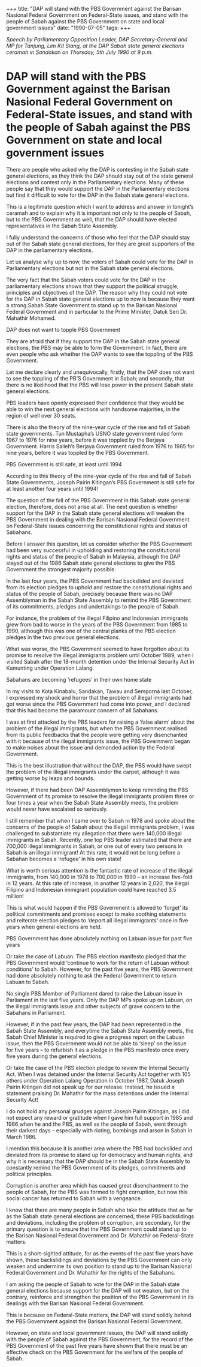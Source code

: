 +++ 
title: "DAP will stand with the PBS Government against the Barisan Nasional Federal Government on Federal-State issues, and stand with the people of Sabah against the PBS Government on state and local government issues"
date: "1990-07-05"
tags:
+++

_Speech by Parliamentary Opposition Leader, DAP Secretary-General and MP for Tanjung, Lim Kit Siang, at the DAP Sabah state general elections ceramah in Sandakan on Thursday, 5th July 1990 at 9 p.m._

# DAP will stand with the PBS Government against the Barisan Nasional Federal Government on Federal-State issues, and stand with the people of Sabah against the PBS Government on state and local government issues

There are people who asked why the DAP is contesting in the Sabah state general elections, as they think the DAP should stay out of the state general elections and contest only in the Parliamentary elections. Many of these people say that they would support the DAP in the Parliamentary elections but find it difficult to vote for the DAP in the Sabah state general elections. </u>

This is a legitimate question which I want to address and answer in tonight’s ceramah and to explain why it is important not only to the people of Sabah, but to the PBS Government as well, that the DAP should have elected representatives in the Sabah State Assembly. 

I fully understand the concerns of those who feel that the DAP should stay out of the Sabah state general elections, for they are great supporters of the DAP in the parliamentary elections. 

Let us analyse why up to now, the voters of Sabah could vote for the DAP in Parliamentary elections but not in the Sabah state general elections. 

The very fact that the Sabah voters could vote for the DAP in the parliamentary elections shows that they support the political struggle, principles and objectives of the DAP. The reason why they could not vote for the DAP in Sabah state general elections up to now is because they want a strong Sabah State Government to stand up to the Barisan Nasional Federal Government and in particular to the Prime Minister, Datuk Seri Dr. Mahathir Mohamed. 

DAP does not want to topple PBS Government

They are afraid that if they support the DAP in the Sabah state general elections, the PBS may be able to form the Government. In fact, there are even people who ask whether the DAP wants to see the toppling of the PBS Government. 

Let me declare clearly and unequivocally, firstly, that the DAP does not want to see the toppling of the PB’S Government in Sabah; and secondly, that there is no likelihood that the PBS will lose power in the present Sabah state general elections. 

PBS leaders have openly expressed their confidence that they would be able to win the next general elections with handsome majorities, in the region of well over 30 seats. 

There is also the theory of the nine-year cycle of the rise and fall of Sabah state governments. Tun Mustapha’s USNO state government ruled form 1967 to 1976 for nine years, before it was toppled by the Berjaya Government. Harris Salleh’s Berjaya Government ruled from 1976 to 1985 for nine years, before it was toppled by the PBS Government. 

PBS Government is still safe, at least until 1994

According to this theory of the nine-year cycle of the rise and fall of Sabah State Governments, Joseph Pairin Kitingan’s PBS Government is still safe for at least another four years until 1994!

The question of the fall of the PBS Government in this Sabah state general election, therefore, does not arise at all. The next question is whether support for the DAP in the Sabah state general elections will weaken the PBS Government in dealing with the Barisan Nasional Federal Government on Federal-State issues concerning the constitutional rights and status of Sabahans. 

Before I answer this question, let us consider whether the PBS Government had been very successful in upholding and restoring the constitutional rights and status of the people of Sabah in Malaysia, although the DAP stayed out of the 1986 Sabah state general elections to give the PBS Government the strongest majority possible. 

In the last four years, the PBS Government had backslided and deviated from its election pledges to uphold and restore the constitutional rights and status of the people of Sabah, precisely because there was no DAP Assemblyman in the Sabah State Assembly to remind the PBS Government of its commitments, pledges and undertakings to the people of Sabah. 

For instance, the problem of the illegal Filipino and Indonesian immigrants grew from bad to worse in the years of the PBS Government from 1985 to 1990, although this was one of the central planks of the PBS election pledges in the two previous general elections.

What was worse, the PBS Government seemed to have forgotten about its promise to resolve the illegal immigrants problem until October 1989, when I visited Sabah after the 18-month detention under the Internal Security Act in Kamunting under Operation Lalang. 

Sabahans are becoming ‘refugees’ in their own home state

In my visits to Kota Kinabalu, Sandakan, Tawau and Semporna last October, I expressed my shock and horror that the problem of illegal immigrants had got worse since the PBS Government had come into power, and I declared that this had become the paramount concern of all Sabahans.

I was at first attacked by the PBS leaders for raising a ‘false alarm’ about the problem of the illegal immigrants, but when the PBS Government realised from its public feedbacks that the people were getting very disenchanted with it because of the illegal immigrants issue, the PBS Government began to make noises about the issue and demanded action by the Federal Government.

This is the best illustration that without the DAP, the PBS would have swept the problem of the illegal immigrants under the carpet, although it was getting worse by leaps and bounds. 

However, if there had been DAP Assemblymen to keep reminding the PBS Government of its promise to resolve the illegal immigrants problem three or four times a year when the Sabah State Assembly meets, the problem would never have escalated so seriously. 

I still remember that when I came over to Sabah in 1978 and spoke about the concerns of the people of Sabah about the illegal immigrants problem, I was challenged to substantiate my allegation that there were 140,000 illegal immigrants in Sabah. Recently, one top PBS leader estimated that there are 700,000 illegal immigrants in Sabah, or one out of every two persons in Sabah is an illegal immigrant! At this rate, it would not be long before a Sabahan becomes a ‘refugee’ in his own state!

What is worth serious attention is the fantastic rate of increase of the illegal immigrants, from 140,000 in 1978 to 700,000 in 1990 – an increase five-fold in 12 years. At this rate of increase, in another 12 years in 2,020, the illegal Filipino and Indonesian immigrant population could have reached 3.5 million!

This is what would happen if the PBS Government is allowed to ‘forget’ its political commitments and promises except to make soothing statements and reiterate election pledges to ‘deport all illegal immigrants’ once in five years when general elections are held. 

PBS Government has done absolutely nothing on Labuan issue for past five years

Or take the case of Labuan. The PBS election manifesto pledged that the PBS Government would ‘continue to work for the return of Labuan without conditions’ to Sabah. However, for the past five years, the PBS Government had done absolutely nothing to ask the Federal Government to return Labuan to Sabah. 

No single PBS Member of Parliament dared to raise the Labuan issue in Parliament in the last five years. Only the DAP MPs spoke up on Labuan, on the illegal immigrants issue and other subjects of grave concern to the Sabahans in Parliament.

However, if in the past few years, the DAP had been represented in the Sabah State Assembly, and everytime the Sabah State Assembly meets, the Sabah Chief Minister is required to give a progress report on the Labuan issue, then the PBS Government would not be able to ‘sleep’ on the issue for five years – to refurbish it as a pledge in the PBS manifesto once every five years during the general elections. 

Or take the case of the PBS election pledge to review the Internal Security Act. When I was detained under the Internal Security Act together with 105 others under Operation Lalang Operation in October 1987, Datuk Joseph Pairin Kitingan did not speak up for our release. Instead, he issued a statement praising Dr. Mahathir for the mass detentions under the Internal Security Act!

I do not hold any personal grudges against Joseph Pairin Kitingan, as I did not expect any reward or gratitude when I gave him full support in 1985 and 1986 when he and the PBS, as well as the people of Sabah, went through their darkest days – especially with rioting, bombings and arson in Sabah in March 1986.

I mention this because it is another area where the PBS had backslided and deviated from its promise to stand up for democracy and human rights, and why it is necessary that the DAP should be in the Sabah State Assembly to constantly remind the PBS Government of its pledges, commitments and political principles. 

Corruption is another area which has caused great disenchantment to the people of Sabah, for the PBS was formed to fight corruption, but now this social cancer has returned to Sabah with a vengeance. 

I know that there are many people in Sabah who take the attitude that as far as the Sabah state general elections are concerned, these PBS backslidings and deviations, including the problem of corruption, are secondary, for the primary question is to ensure that the PBS Government could stand up to the Barisan Nasional Federal Government and Dr. Mahathir on Federal-State matters. 

This is a short-sighted attitude, for as the events of the past five years have shown, these backslidings and deviations by the PBS Government can only weaken and undermine its own position to stand up to the Barisan Nasional Federal Government and Dr. Mahathir for the rights of the Sabahans. 

I am asking the people of Sabah to vote for the DAP in the Sabah state general elections because support for the DAP will not weaken, but on the contrary, reinforce and strengthen the position of the PBS Government in its dealings with the Barisan Nasional Federal Government.

This is because on Federal-State matters, the DAP will stand solidly behind the PBS Government against the Barisan Nasional Federal Government. 

However, on state and local government issues, the DAP will stand solidly with the people of Sabah against the PBS Government, for the record of the PBS Government of the past five years have shown that there must be an effective check on the PBS Government for the welfare of the people of Sabah. 
 
